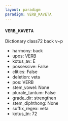 ```yaml
---
layout: paradigm
paradigm: VERB_KAVETA
---
```

### ` VERB_KAVETA `

Dictionary class72 back v~p
* harmony: back
* upos: VERB
* kotus_av: E
* possessive: False
* clitics: False
* deletion: veta
* pos: VERB
* stem_vowel: None
* plurale_tantum: False
* grade_dir: strengthen
* stem_diphthong: None
* suffix_regex: veta
* kotus_tn: 72
